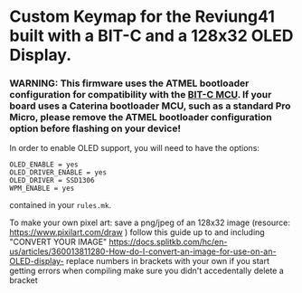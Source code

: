 # Custom Keymap for the Reviung41 built with a BIT-C and a 128x32 OLED Display.

### WARNING: This firmware uses the ATMEL bootloader configuration for compatibility with the [BIT-C MCU](https://nullbits.co/bit-c/). If your board uses a Caterina bootloader MCU, such as a standard Pro Micro, please remove the ATMEL bootloader configuration option before flashing on your device! 

In order to enable OLED support, you will need to have the options:
```
OLED_ENABLE = yes
OLED_DRIVER_ENABLE = yes
OLED_DRIVER = SSD1306
WPM_ENABLE = yes
```
contained in your ```rules.mk```.

To make your own pixel art:
save a png/jpeg of an 128x32 image (resource: https://www.pixilart.com/draw )
follow this guide up to and including "CONVERT YOUR IMAGE" https://docs.splitkb.com/hc/en-us/articles/360013811280-How-do-I-convert-an-image-for-use-on-an-OLED-display-
replace numbers in brackets with your own
if you start getting errors when compiling make sure you didn't accedentally delete a bracket

